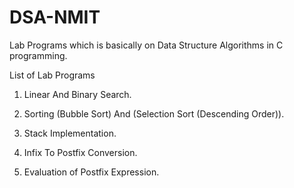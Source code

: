 # DSA-NMIT
Lab Programs which is basically on Data Structure Algorithms in C programming.

List of Lab Programs

1. Linear And Binary Search.

2. Sorting (Bubble Sort) And (Selection Sort (Descending Order)).

3. Stack Implementation.

4. Infix To Postfix Conversion.

5. Evaluation of Postfix Expression.